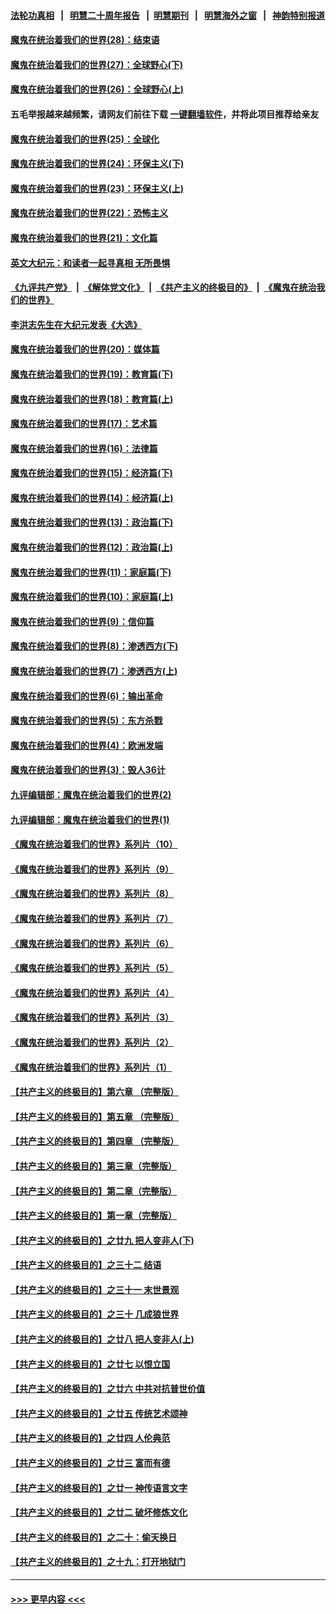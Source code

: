 #### [法轮功真相](https://github.com/gfw-breaker/truth/blob/master/README.md?t=0) &nbsp;&nbsp;|&nbsp;&nbsp; [明慧二十周年报告](https://github.com/gfw-breaker/mh-reports/blob/master/README.md?t=0) &nbsp;&nbsp;|&nbsp;&nbsp;[明慧期刊](https://github.com/gfw-breaker/mh-qikan) &nbsp;&nbsp;|&nbsp;&nbsp; [明慧海外之窗](https://github.com/gfw-breaker/mh-news/blob/master/README.md?t=0) &nbsp;&nbsp;|&nbsp;&nbsp; [神韵特别报道](https://github.com/gfw-breaker/mh-news/blob/master/shenyun.md?t=0)
#### [魔鬼在统治着我们的世界(28)：结束语](../pages/nsc422/n10936246.md?t=07210651) 
#### [魔鬼在统治着我们的世界(27)：全球野心(下)](../pages/nsc422/n10928319.md?t=07210651) 
#### [魔鬼在统治着我们的世界(26)：全球野心(上)](../pages/nsc422/n10900318.md?t=07210651) 
#### 五毛举报越来越频繁，请网友们前往下载 [一键翻墙软件](https://github.com/gfw-breaker/ssr-accounts)，并将此项目推荐给亲友
#### [魔鬼在统治着我们的世界(25)：全球化](../pages/nsc422/n10788205.md?t=07210651) 
#### [魔鬼在统治着我们的世界(24)：环保主义(下)](../pages/nsc422/n10695307.md?t=07210651) 
#### [魔鬼在统治着我们的世界(23)：环保主义(上)](../pages/nsc422/n10688613.md?t=07210651) 
#### [魔鬼在统治着我们的世界(22)：恐怖主义](../pages/nsc422/n10614727.md?t=07210651) 
#### [魔鬼在统治着我们的世界(21)：文化篇](../pages/nsc422/n10597706.md?t=07210651) 
#### [英文大纪元：和读者一起寻真相 无所畏惧](../pages/nsc422/n12542027.md?t=07210651) 
#### [《九评共产党》](https://github.com/begood0513/9ping.md/blob/master/README.md) &nbsp;|&nbsp; [《解体党文化》](../../../../jtdwh.md/blob/master/README.md)  &nbsp;|&nbsp; [《共产主义的终极目的》](../../../../gczydzjmd.md/blob/master/README.md) &nbsp;|&nbsp; [《魔鬼在统治我们的世界》](../../../../mgztzwmdsj.md/blob/master/README.md) 
#### [李洪志先生在大纪元发表《大选》](../pages/nsc422/n12534746.md?t=07210651) 
#### [魔鬼在统治着我们的世界(20)：媒体篇](../pages/nsc422/n10586579.md?t=07210651) 
#### [魔鬼在统治着我们的世界(19)：教育篇(下)](../pages/nsc422/n10564808.md?t=07210651) 
#### [魔鬼在统治着我们的世界(18)：教育篇(上)](../pages/nsc422/n10526970.md?t=07210651) 
#### [魔鬼在统治着我们的世界(17)：艺术篇](../pages/nsc422/n10499093.md?t=07210651) 
#### [魔鬼在统治着我们的世界(16)：法律篇](../pages/nsc422/n10485969.md?t=07210651) 
#### [魔鬼在统治着我们的世界(15)：经济篇(下)](../pages/nsc422/n10469975.md?t=07210651) 
#### [魔鬼在统治着我们的世界(14)：经济篇(上)](../pages/nsc422/n10457370.md?t=07210651) 
#### [魔鬼在统治着我们的世界(13)：政治篇(下)](../pages/nsc422/n10448270.md?t=07210651) 
#### [魔鬼在统治着我们的世界(12)：政治篇(上)](../pages/nsc422/n10444576.md?t=07210651) 
#### [魔鬼在统治着我们的世界(11)：家庭篇(下)](../pages/nsc422/n10440961.md?t=07210651) 
#### [魔鬼在统治着我们的世界(10)：家庭篇(上)](../pages/nsc422/n10435448.md?t=07210651) 
#### [魔鬼在统治着我们的世界(9)：信仰篇](../pages/nsc422/n10432159.md?t=07210651) 
#### [魔鬼在统治着我们的世界(8)：渗透西方(下)](../pages/nsc422/n10429603.md?t=07210651) 
#### [魔鬼在统治着我们的世界(7)：渗透西方(上)](../pages/nsc422/n10426013.md?t=07210651) 
#### [魔鬼在统治着我们的世界(6)：输出革命](../pages/nsc422/n10421536.md?t=07210651) 
#### [魔鬼在统治着我们的世界(5)：东方杀戮](../pages/nsc422/n10417707.md?t=07210651) 
#### [魔鬼在统治着我们的世界(4)：欧洲发端](../pages/nsc422/n10414890.md?t=07210651) 
#### [魔鬼在统治着我们的世界(3)：毁人36计](../pages/nsc422/n10411583.md?t=07210651) 
#### [九评编辑部：魔鬼在统治着我们的世界(2)](../pages/nsc422/n10410036.md?t=07210651) 
#### [九评编辑部：魔鬼在统治着我们的世界(1)](../pages/nsc422/n10406825.md?t=07210651) 
#### [《魔鬼在统治着我们的世界》系列片（10）](../pages/nsc422/n12292670.md?t=07210651) 
#### [《魔鬼在统治着我们的世界》系列片（9）](../pages/nsc422/n12290859.md?t=07210651) 
#### [《魔鬼在统治着我们的世界》系列片（8）](../pages/nsc422/n12287445.md?t=07210651) 
#### [《魔鬼在统治着我们的世界》系列片（7）](../pages/nsc422/n12283425.md?t=07210651) 
#### [《魔鬼在统治着我们的世界》系列片（6）](../pages/nsc422/n12282314.md?t=07210651) 
#### [《魔鬼在统治着我们的世界》系列片（5）](../pages/nsc422/n12281419.md?t=07210651) 
#### [《魔鬼在统治着我们的世界》系列片（4）](../pages/nsc422/n12274024.md?t=07210651) 
#### [《魔鬼在统治着我们的世界》系列片（3）](../pages/nsc422/n12271322.md?t=07210651) 
#### [《魔鬼在统治着我们的世界》系列片（2）](../pages/nsc422/n12269049.md?t=07210651) 
#### [《魔鬼在统治着我们的世界》系列片（1）](../pages/nsc422/n12267575.md?t=07210651) 
#### [【共产主义的终极目的】第六章 （完整版）](../pages/nsc422/n11428913.md?t=07210651) 
#### [【共产主义的终极目的】第五章 （完整版）](../pages/nsc422/n11428912.md?t=07210651) 
#### [【共产主义的终极目的】第四章 （完整版）](../pages/nsc422/n11428907.md?t=07210651) 
#### [【共产主义的终极目的】第三章（完整版）](../pages/nsc422/n11428848.md?t=07210651) 
#### [【共产主义的终极目的】第二章（完整版）](../pages/nsc422/n11428831.md?t=07210651) 
#### [【共产主义的终极目的】第一章（完整版）](../pages/nsc422/n11417651.md?t=07210651) 
#### [【共产主义的终极目的】之廿九 把人变非人(下)](../pages/nsc422/n11344140.md?t=07210651) 
#### [【共产主义的终极目的】之三十二 结语](../pages/nsc422/n11360535.md?t=07210651) 
#### [【共产主义的终极目的】之三十一 末世景观](../pages/nsc422/n11351129.md?t=07210651) 
#### [【共产主义的终极目的】之三十 几成狼世界](../pages/nsc422/n11348280.md?t=07210651) 
#### [【共产主义的终极目的】之廿八 把人变非人(上)](../pages/nsc422/n11340492.md?t=07210651) 
#### [【共产主义的终极目的】之廿七 以恨立国](../pages/nsc422/n11336944.md?t=07210651) 
#### [【共产主义的终极目的】之廿六 中共对抗普世价值](../pages/nsc422/n11324785.md?t=07210651) 
#### [【共产主义的终极目的】之廿五 传统艺术颂神](../pages/nsc422/n11296396.md?t=07210651) 
#### [【共产主义的终极目的】之廿四 人伦典范](../pages/nsc422/n11296397.md?t=07210651) 
#### [【共产主义的终极目的】之廿三 富而有德](../pages/nsc422/n11283598.md?t=07210651) 
#### [【共产主义的终极目的】之廿一 神传语言文字](../pages/nsc422/n11263265.md?t=07210651) 
#### [【共产主义的终极目的】之廿二 破坏修炼文化](../pages/nsc422/n11245728.md?t=07210651) 
#### [【共产主义的终极目的】之二十：偷天换日](../pages/nsc422/n11238846.md?t=07210651) 
#### [【共产主义的终极目的】之十九：打开地狱门](../pages/nsc422/n11206376.md?t=07210651) 

----
#### [ >>> 更早内容 <<< ](../indexes/nsc422-earlier.md)
